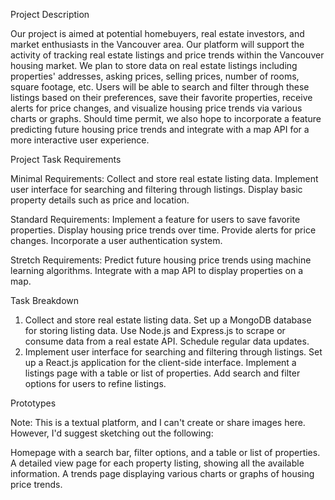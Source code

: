 Project Description
 
Our project is aimed at potential homebuyers, real estate investors, and market enthusiasts in the Vancouver area. Our platform will support the activity of tracking real estate listings and price trends within the Vancouver housing market. We plan to store data on real estate listings including properties' addresses, asking prices, selling prices, number of rooms, square footage, etc. Users will be able to search and filter through these listings based on their preferences, save their favorite properties, receive alerts for price changes, and visualize housing price trends via various charts or graphs. Should time permit, we also hope to incorporate a feature predicting future housing price trends and integrate with a map API for a more interactive user experience.
 
Project Task Requirements
 
Minimal Requirements:
Collect and store real estate listing data.
Implement user interface for searching and filtering through listings.
Display basic property details such as price and location.

Standard Requirements: 
Implement a feature for users to save favorite properties.
Display housing price trends over time.
Provide alerts for price changes.
Incorporate a user authentication system.

Stretch Requirements:
Predict future housing price trends using machine learning algorithms.
Integrate with a map API to display properties on a map.

Task Breakdown 
1. Collect and store real estate listing data.
Set up a MongoDB database for storing listing data.
Use Node.js and Express.js to scrape or consume data from a real estate API.
Schedule regular data updates.
2. Implement user interface for searching and filtering through listings.
Set up a React.js application for the client-side interface.
Implement a listings page with a table or list of properties.
Add search and filter options for users to refine listings.

Prototypes
 
Note: This is a textual platform, and I can't create or share images here. However, I'd suggest sketching out the following:
 
Homepage with a search bar, filter options, and a table or list of properties.
A detailed view page for each property listing, showing all the available information.
A trends page displaying various charts or graphs of housing price trends.
